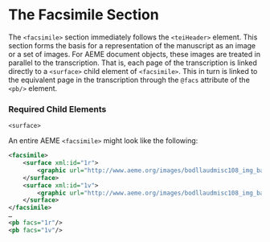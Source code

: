 # The Facsimile Section

The `<facsimile>` section immediately follows the `<teiHeader>` element. This section forms the basis for a representation of the manuscript as an image or a set of images. For AEME document objects, these images are treated in parallel to the transcription. That is, each page of the transcription is linked directly to a `<surface>` child element of `<facsimile>`. This in turn is linked to the equivalent page in the transcription through the `@facs` attribute of the `<pb/>` element.

### Required Child Elements

`<surface>`

An entire AEME `<facsimile>` might look like the following:

```xml
<facsimile>
	<surface xml:id="1r">
		<graphic url="http://www.aeme.org/images/bodllaudmisc108_img_bau0009.tif"/>
	</surface>
	<surface xml:id="1v">
		<graphic url="http://www.aeme.org/images/bodllaudmisc108_img_bau0010.tif"/>
	</surface>
</facsimile>
…
<pb facs="1r"/>
<pb facs="1v"/>
```